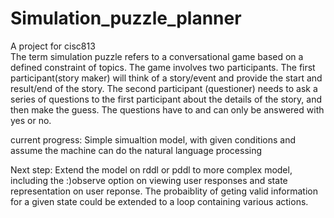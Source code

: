 # Simulation_puzzle_planner

A project for cisc813<br>
The term simulation puzzle refers to a conversational game based on a defined constraint of topics. The game involves two participants. The first participant(story maker) will think of a story/event and provide the start and result/end of the story. The second participant (questioner) needs to ask a series of questions to the first participant about the details of the story, and then make the guess. The questions have to and can only be answered with yes or no.

current progress:
Simple simualtion model, with given conditions and assume the machine can do the natural language processing

Next step:
Extend the model on rddl or pddl to more complex model, including the :)observe option on viewing user responses and state representation on user reponse.
The probaiblity of geting valid information for a given state could be extended to a loop containing various actions.
